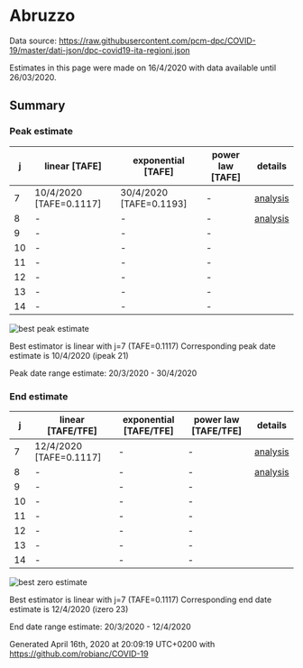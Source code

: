# Abruzzo


Data source: https://raw.githubusercontent.com/pcm-dpc/COVID-19/master/dati-json/dpc-covid19-ita-regioni.json

Estimates in this page were made on 16/4/2020 with data available until 26/03/2020.


## Summary 

### Peak estimate 
|j|linear [TAFE]|exponential [TAFE]|power law [TAFE]|details|
|---|----|-----------|---------|-------|
|7|10/4/2020 [TAFE=0.1117]|30/4/2020 [TAFE=0.1193]|-|[analysis](COVID-19_abruzzo_j7_2020-03-26.md)|
|8|-|-|-|[analysis](COVID-19_abruzzo_j8_2020-03-26.md)|
|9|-|-|-||
|10|-|-|-||
|11|-|-|-||
|12|-|-|-||
|13|-|-|-||
|14|-|-|-||

![best peak estimate](COVID-19_abruzzo_j7_2020-03-26.png)

Best estimator is linear with j=7 (TAFE=0.1117)
Corresponding peak date estimate is 10/4/2020 (ipeak 21)


Peak date range estimate: 20/3/2020 - 30/4/2020

### End estimate 
|j|linear [TAFE/TFE]|exponential [TAFE/TFE]|power law [TAFE/TFE]|details|
|---|----|-----------|---------|-------|
|7|12/4/2020 [TAFE=0.1117]|-|-|[analysis](COVID-19_abruzzo_j7_2020-03-26.md)|
|8|-|-|-|[analysis](COVID-19_abruzzo_j8_2020-03-26.md)|
|9|-|-|-||
|10|-|-|-||
|11|-|-|-||
|12|-|-|-||
|13|-|-|-||
|14|-|-|-||

![best zero estimate](COVID-19_abruzzo_j7_2020-03-26.png)

Best estimator is linear with j=7 (TAFE=0.1117)
Corresponding end date estimate is 12/4/2020 (izero 23)


End date range estimate: 20/3/2020 - 12/4/2020

Generated April 16th, 2020 at 20:09:19 UTC+0200 with https://github.com/robianc/COVID-19
